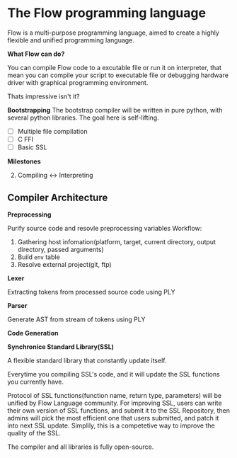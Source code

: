 # The Flow programming language

Flow is a multi-purpose programming language, aimed to create a highly flexible and unified programming language.

**What Flow can do?**

You can compile Flow code to a excutable file or run it on interpreter, that mean you can compile your script to executable file or debugging hardware driver with graphical programming environment. 

Thats impressive isn't it?

**Bootstrapping**
The bootstrap compiler will be written in pure python, with several python libraries. The goal here is self-lifting. 

 - [ ] Multiple file compilation
 - [ ] C FFI
 - [ ] Basic SSL

**Milestones**

2. Compiling <-> Interpreting

## Compiler Architecture
**Preprocessing**

Purify source code and resovle preprocessing variables
Workflow:
1. Gathering host infomation(platform, target, current directory, output directory, passed arguments)
2. Build ```env``` table
3. Resolve external project(git, ftp)

**Lexer**

Extracting tokens from processed source code using PLY


**Parser**

Generate AST from stream of tokens using PLY

**Code Generation**

**Synchronice Standard Library(SSL)**

A flexible standard library that constantly update itself.

Everytime you compiling SSL's code, and it will update the SSL functions you currently have.

Protocol of SSL functions(function name, return type, parameters) will be unified by Flow Language community. For improving SSL, users can write their own version of SSL functions, and submit it to the SSL Repository, then admins will pick the most efficient one that users submitted, and patch it into next SSL update. Simplily, this is a competetive way to improve the quality of the SSL.

The compiler and all libraries is fully open-source.